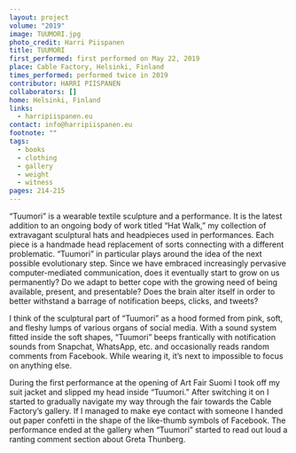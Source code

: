 ```yaml
---
layout: project
volume: "2019"
image: TUUMORI.jpg
photo_credit: Harri Piispanen
title: TUUMORI
first_performed: first performed on May 22, 2019
place: Cable Factory, Helsinki, Finland
times_performed: performed twice in 2019
contributor: HARRI PIISPANEN
collaborators: []
home: Helsinki, Finland
links:
  - harripiispanen.eu
contact: info@harripiispanen.eu
footnote: ""
tags:
  - books
  - clothing
  - gallery
  - weight
  - witness
pages: 214-215
---
```


“Tuumori” is a wearable textile sculpture and a performance. It is the latest addition to an ongoing body of work titled “Hat Walk,” my collection of extravagant sculptural hats and headpieces used in performances. Each piece is a handmade head replacement of sorts connecting with a different problematic. “Tuumori” in particular plays around the idea of the next possible evolutionary step. Since we have embraced increasingly pervasive computer-mediated communication, does it eventually start to grow on us permanently? Do we adapt to better cope with the growing need of being available, present, and presentable? Does the brain alter itself in order to better withstand a barrage of notification beeps, clicks, and tweets?

I think of the sculptural part of “Tuumori” as a hood formed from pink, soft, and fleshy lumps of various organs of social media. With a sound system fitted inside the soft shapes, “Tuumori” beeps frantically with notification sounds from Snapchat, WhatsApp, etc. and occasionally reads random comments from Facebook. While wearing it, it’s next to impossible to focus on anything else.

During the first performance at the opening of Art Fair Suomi I took off my suit jacket and slipped my head inside “Tuumori.” After switching it on I started to gradually navigate my way through the fair towards the Cable Factory’s gallery. If I managed to make eye contact with someone I handed out paper confetti in the shape of the like-thumb symbols of Facebook. The performance ended at the gallery when “Tuumori” started to read out loud a ranting comment section about Greta Thunberg.
